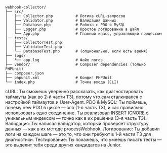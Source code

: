 ```
webhook-collector/
├── src/
│   ├── Collector.php          # Логика cURL-запросов
│   ├── Validator.php          # Валидация данных
│   ├── Database.php           # Работа с PDO и MySQL
│   ├── Logger.php             # Простое логирование в файл
│   └── App.php                # Главный класс, управляющий процессом
├── tests/
│   ├── CollectorTest.php
│   ├── ValidatorTest.php
│   └── DatabaseTest.php       # (опционально, если есть время)
├── logs/
│   └── app.log                # Файл логов
├── vendor/                    # Composer dependencies (только PHPUnit)
├── composer.json
├── phpunit.xml                # Конфиг PHPUnit
└── index.php                  # Точка входа (CLI)
```

cURL: Ты сможешь уверенно рассказать, как диагностировать таймауты (как во 2-й части ТЗ), потому что сам сталкивался с настройкой таймаутов и User-Agent.
PDO & MySQL: Ты поймешь, почему new PDO в цикле — зло (1-я часть ТЗ), и как правильно использовать одно соединение. Ты реализовал INSERT IGNORE с уникальным индексом — точно как в их решении (3-я часть ТЗ).
Валидация: Ты написал валидатор, который проверяет структуру данных — как в их методе processWebhook.
Логирование: Ты добавил логи на каждом шаге — это то, что они требуют в 1-й части ТЗ для диагностики.
Тестирование: Ты покажешь, что умеешь писать тесты — это выделит тебя среди других кандидатов на Junior.


